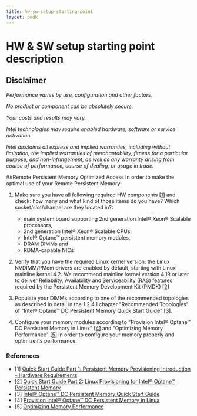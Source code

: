 ```yaml
---
title: hw-sw-setup-starting-point
layout: pmdk
---
```


# HW & SW setup starting point description

## Disclaimer
*Performance varies by use, configuration and other factors.*

*No product or component can be absolutely secure.*

*Your costs and results may vary.*

*Intel technologies may require enabled hardware, software or service activation.*

*Intel disclaims all express and implied warranties, including without limitation, the implied warranties of merchantability, fitness for a particular purpose, and non-infringement, as well as any warranty arising from course of performance, course of dealing, or usage in trade.*

##Remote Persistent Memory Optimized Access
In order to make the optimal use of your Remote Persistent Memory:

1) Make sure you have all following required HW components [[1]][start-1] and check: how many and what kind of those items do you have? Which socket/slot/channel are they located in?:
   - main system board supporting 2nd generation Intel® Xeon® Scalable processors,
   - 2nd generation Intel® Xeon® Scalable CPUs,
   - Intel&reg; Optane&trade; persistent memory modules,
   - DRAM DIMMs and
   - RDMA-capable NICs

2) Verify that you have the required Linux kernel version: the Linux NVDIMM/PMem drivers are enabled by default, starting with Linux mainline kernel 4.2. We recommend mainline kernel version 4.19 or later to deliver Reliability, Availability and Serviceability (RAS) features required by the Persistent Memory Development Kit (PMDK) [[2]][start-2]

3) Populate your DIMMs according to one of the recommended topologies as described in detail in the 1.2.4.1 chapter "Recommended Topologies" of "Intel&reg; Optane&trade; DC Persistent Memory Quick Start Guide" [[3]][start-3].

4) Configure your memory modules according to "Provision Intel&reg; Optane&trade; DC Persistent Memory in Linux" [[4]][start-4] and "Optimizing Memory Performance" [[5]][start-5] in order to configure your memory properly and optimize its performance.

### References

* [1] [Quick Start Guide Part 1: Persistent Memory Provisioning Introduction - Hardware Requirements][start-1]
* [2] [Quick Start Guide Part 2: Linux Provisioning for Intel&reg; Optane&trade; Persistent Memory][start-2]
* [3] [Intel&reg; Optane&trade; DC Persistent Memory Quick Start Guide][start-3]
* [4] [Provision Intel&reg; Optane&trade; DC Persistent Memory in Linux][start-4]
* [5] [Optimizing Memory Performance][start-5]

[start-1]: https://software.intel.com/content/www/us/en/develop/articles/qsg-intro-to-provisioning-pmem.html
[start-2]: https://software.intel.com/content/www/us/en/develop/articles/qsg-part2-linux-provisioning-with-optane-pmem.html
[start-3]: https://www.intel.com/content/dam/support/us/en/documents/memory-and-storage/data-center-persistent-mem/Intel-Optane-DC-Persistent-Memory-Quick-Start-Guide.pdf
[start-4]: https://software.intel.com/content/www/us/en/develop/videos/provisioning-intel-optane-dc-persistent-memory-modules-in-linux.html
[start-5]: https://pmem.io/rpma/documentation/basic-reqs-optimizing-memory-performance.html
